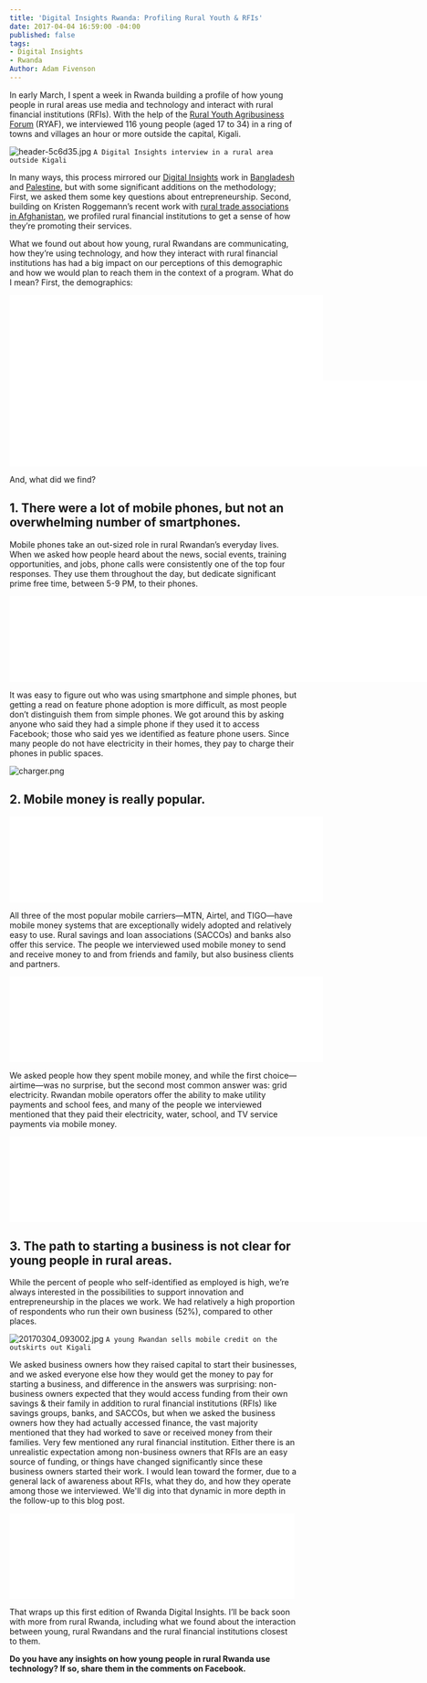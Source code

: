 ```yaml
---
title: 'Digital Insights Rwanda: Profiling Rural Youth & RFIs'
date: 2017-04-04 16:59:00 -04:00
published: false
tags:
- Digital Insights
- Rwanda
Author: Adam Fivenson
---
```


In early March, I spent a week in Rwanda building a profile of how young people in rural areas use media and technology and interact with rural financial institutions (RFIs). With the help of the [Rural Youth Agribusiness Forum]( https://www.facebook.com/RYAF2016/) (RYAF), we interviewed 116 young people (aged 17 to 34) in a ring of towns and villages an hour or more outside the capital, Kigali.
 
![header-5c6d35.jpg](/uploads/header-5c6d35.jpg)
`A Digital Insights interview in a rural area outside Kigali`

In many ways, this process mirrored our [Digital Insights](https://dai-global-digital.com/tags/?tag=digital-insights) work in [Bangladesh](https://dai-global-digital.com/digital-insights-bangladesh-how-urban-youth-stay-connected.html) and [Palestine](https://dai-global-digital.com/consumer-insights-palestine-e-governance-readiness.html), but with some significant additions on the methodology; First, we asked them some key questions about entrepreneurship. Second, building on Kristen Roggemann’s recent work with [rural trade associations in Afghanistan](https://dai-global-digital.com/ecosystem-insights-afghanistan.html), we profiled rural financial institutions to get a sense of how they’re promoting their services.

What we found out about how young, rural Rwandans are communicating, how they’re using technology, and how they interact with rural financial institutions has had a big impact on our perceptions of this demographic and how we would plan to reach them in the context of a program. What do I mean? First, the demographics: 

<iframe allowfullscreen src="//e.infogr.am/demo-653176855653?src=embed" title="Demo" width="550" height="" scrolling="no" frameborder="0" style="border:none;"></iframe>

<iframe allowfullscreen src="//e.infogr.am/work_rwanda-79471?src=embed" title="Occupation 1" width="900" height="" scrolling="no" frameborder="0" style="border:none;"></iframe>

And, what did we find?

## 1. There were a lot of mobile phones, but not an overwhelming number of smartphones.

Mobile phones take an out-sized role in rural Rwandan’s everyday lives. When we asked how people heard about the news, social events, training opportunities, and jobs, phone calls were consistently one of the top four responses. They use them throughout the day, but dedicate significant prime free time, between 5-9 PM, to their phones. 

<iframe allowfullscreen src="//e.infogr.am/phone_info-676983?src=embed" title="Phone info" width="900" height="" scrolling="no" frameborder="0" style="border:none;"></iframe>

It was easy to figure out who was using smartphone and simple phones, but getting a read on feature phone adoption is more difficult, as most people don’t distinguish them from simple phones. We got around this by asking anyone who said they had a simple phone if they used it to access Facebook; those who said yes we identified as feature phone users. 
Since many people do not have electricity in their homes, they pay to charge their phones in public spaces. 

![charger.png](/uploads/charger.png)

## 2. Mobile money is really popular.

<iframe allowfullscreen src="//e.infogr.am/mobile_money-3979?src=embed" title="Mobile money" width="550" height="" scrolling="no" frameborder="0" style="border:none;"></iframe>

All three of the most popular mobile carriers—MTN, Airtel, and TIGO—have mobile money systems that are exceptionally widely adopted and relatively easy to use. Rural savings and loan associations (SACCOs) and banks also offer this service. The people we interviewed used mobile money to send and receive money to and from friends and family, but also business clients and partners. 

<iframe allowfullscreen src="//e.infogr.am/mobile_money_2-07?src=embed" title="Mobile money 2" width="550" height="" scrolling="no" frameborder="0" style="border:none;"></iframe>

We asked people how they spent mobile money, and while the first choice—airtime—was no surprise, but the second most common answer was: grid electricity. Rwandan mobile operators offer the ability to make utility payments and school fees, and many of the people we interviewed mentioned that they paid their electricity, water, school, and TV service payments via mobile money. 

<iframe allowfullscreen src="//e.infogr.am/mobile_money_for_what?src=embed" title="Mobile money for what?" width="900" height="" scrolling="no" frameborder="0" style="border:none;"></iframe>

## 3. The path to starting a business is not clear for young people in rural areas.

While the percent of people who self-identified as employed is high, we’re always interested in the possibilities to support innovation and entrepreneurship in the places we work. We had relatively a high proportion of respondents who run their own business (52%), compared to other places. 

![20170304_093002.jpg](/uploads/20170304_093002.jpg)
`A young Rwandan sells mobile credit on the outskirts out Kigali`

We asked business owners how they raised capital to start their businesses, and we asked everyone else how they would get the money to pay for starting a business, and difference in the answers was surprising: non-business owners expected that they would access funding from their own savings & their family in addition to rural financial institutions (RFIs) like savings groups, banks, and SACCOs, but when we asked the business owners how they had actually accessed finance, the vast majority mentioned that they had worked to save or received money from their families. Very few mentioned any rural financial institution. Either there is an unrealistic expectation among non-business owners that RFIs are an easy source of funding, or things have changed significantly since these business owners started their work. I would lean toward the former, due to a general lack of awareness about RFIs, what they do, and how they operate among those we interviewed. We'll dig into that dynamic in more depth in the follow-up to this blog post. 

<iframe allowfullscreen src="//e.infogr.am/finance-449936630?src=embed" title="finance" width="500" height="" scrolling="no" frameborder="0" style="border:none;"></iframe>

That wraps up this first edition of Rwanda Digital Insights. I’ll be back soon with more from rural Rwanda, including what we found about the interaction between young, rural Rwandans and the rural financial institutions closest to them. 

**Do you have any insights on how young people in rural Rwanda use technology? If so, share them in the comments on Facebook.**